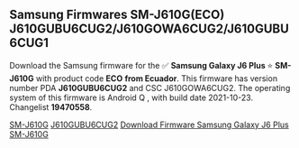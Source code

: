 <h2>Samsung Firmwares SM-J610G(ECO) J610GUBU6CUG2/J610GOWA6CUG2/J610GUBU6CUG1</h2>
Download the Samsung firmware for the ✅ <strong>Samsung Galaxy J6 Plus </strong> ⭐ <strong>SM-J610G</strong> with product code <strong>ECO</strong> <strong> from Ecuador</strong>. This firmware has version number PDA <strong>J610GUBU6CUG2</strong> and CSC J610GOWA6CUG2. The operating system of this firmware is Android Q , with build date 2021-10-23. Changelist <strong>19470558</strong>.


[SM-J610G](https://samfirm.shop/samsung/model/SM-J610G)
[J610GUBU6CUG2](https://samfirm.shop/samsung/pda/J610GUBU6CUG2)
[Download Firmware Samsung Galaxy J6 Plus SM-J610G](https://samfirm.shop/samsung/firmware/467656)
